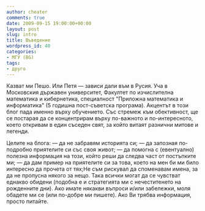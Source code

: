 ```yaml
---
author: cheater
comments: true
date: 2009-09-15 19:00:00+00:00
layout: post
slug: intro
title: Въведение
wordpress_id: 40
categories:
- МГУ (BG)
tags:
- друго
---
```




Казват ми Пешо. Или Петя — зависи дали въм в Русия. Уча в Московския държавен университет, Факултет по изчислителна математика и кибернетика, специалност "Приложна математика и информатика" (5 годишна пост-съветска програма). Акцентът в този блог пада именно върху обучението. Със стремеж към обективност, ще се постарая да се концентрирам върху по-важното и по-интересното, което откривам в един съседен свят, за който витаят разнични митове и легенди.

Целите на блога:
— да не забравям историята си;
— да запозная по-подробно приятелите си със своя живот;
— да помогна с (евентуално) полезна информация на този, който реши да следва част от постъпките ми;
— да дам пример на приятелите си за това, което на мен би ми било интересно да прочета от тях;Не съм рискувал да споменавам имена, за да не пропусна някого за нещо. Така всички могат да се чувстват еднакво обидени (подобна е и стратегията ми с нечеститенето на рожденните дни). Ако имате някакви въпроси и/или забележки, моля обадете ми се (или по-добре ми пишете). Ако Ви трябва информация, просто питайте.


